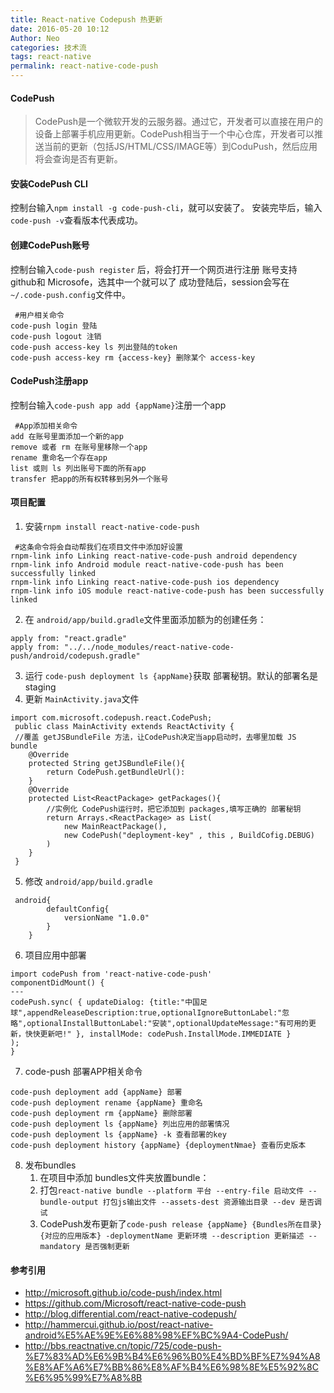 ```yaml
---
title: React-native Codepush 热更新
date: 2016-05-20 10:12
Author: Neo
categories: 技术流
tags: react-native
permalink: react-native-code-push
---
```



#### CodePush
> CodePush是一个微软开发的云服务器。通过它，开发者可以直接在用户的设备上部署手机应用更新。CodePush相当于一个中心仓库，开发者可以推送当前的更新（包括JS/HTML/CSS/IMAGE等）到CoduPush，然后应用将会查询是否有更新。

#### 安装CodePush CLI
控制台输入`npm install -g code-push-cli`，就可以安装了。
安装完毕后，输入 `code-push -v`查看版本代表成功。
#### 创建CodePush账号
控制台输入`code-push register` 后，将会打开一个网页进行注册
账号支持 github和 Microsofe，选其中一个就可以了
成功登陆后，session会写在 `~/.code-push.config`文件中。

```
 #用户相关命令
code-push login 登陆
code-push logout 注销
code-push access-key ls 列出登陆的token
code-push access-key rm {access-key} 删除某个 access-key
```

#### CodePush注册app
控制台输入`code-push app add {appName}`注册一个app

```
 #App添加相关命令
add 在账号里面添加一个新的app
remove 或者 rm 在账号里移除一个app
rename 重命名一个存在app
list 或则 ls 列出账号下面的所有app
transfer 把app的所有权转移到另外一个账号
```

#### 项目配置
1. 安装`rnpm install react-native-code-push`

```
 #这条命令将会自动帮我们在项目文件中添加好设置
rnpm-link info Linking react-native-code-push android dependency
rnpm-link info Android module react-native-code-push has been successfully linked
rnpm-link info Linking react-native-code-push ios dependency
rnpm-link info iOS module react-native-code-push has been successfully linked
```
 2. 在 `android/app/build.gradle`文件里面添加额为的创建任务：

```    
apply from: "react.gradle"
apply from: "../../node_modules/react-native-code-push/android/codepush.gradle"
```
3. 运行 `code-push deployment ls {appName}`获取 部署秘钥。默认的部署名是 staging
4. 更新 `MainActivity.java`文件

```
import com.microsoft.codepush.react.CodePush;
 public class MainActivity extends ReactActivity {
 //覆盖 getJSBundleFile 方法，让CodePush决定当app启动时，去哪里加载 JS bundle
    @Override
    protected String getJSBundleFile(){
        return CodePush.getBundleUrl():
    }
    @Override 
    protected List<ReactPackage> getPackages(){
        //实例化 CodePush运行时，把它添加到 packages,填写正确的 部署秘钥
        return Arrays.<ReactPackage> as List(
            new MainReactPackage(),
            new CodePush("deployment-key" , this , BuildCofig.DEBUG)
        )
    }   
 }
```
5. 修改 `android/app/build.gradle`

```
 android{
        defaultConfig{
            versionName "1.0.0"
        }
    }
```
6.  项目应用中部署

```
import codePush from 'react-native-code-push'
componentDidMount() {
---
codePush.sync( { updateDialog: {title:"中国足球",appendReleaseDescription:true,optionalIgnoreButtonLabel:"忽略",optionalInstallButtonLabel:"安装",optionalUpdateMessage:"有可用的更新，快快更新吧!" }, installMode: codePush.InstallMode.IMMEDIATE }
);
}
```
7. code-push 部署APP相关命令

```
code-push deployment add {appName} 部署
code-push deployment rename {appName} 重命名
code-push deployment rm {appName} 删除部署
code-push deployment ls {appName} 列出应用的部署情况
code-push deployment ls {appName} -k 查看部署的key
code-push deployment history {appName} {deploymentNmae} 查看历史版本
```
8. 发布bundles 
	 1. 在项目中添加 bundles文件夹放置bundle：
	 2. 打包`react-native bundle --platform 平台 --entry-file 启动文件 --bundle-output 打包js输出文件 --assets-dest 资源输出目录 --dev 是否调试`
	 3. CodePush发布更新了`code-push release {appName} {Bundles所在目录} {对应的应用版本} -deploymentName 更新环境 --description 更新描述 --mandatory 是否强制更新`    
	 
#### 参考引用
- <http://microsoft.github.io/code-push/index.html>
- <https://github.com/Microsoft/react-native-code-push>
- <http://blog.differential.com/react-native-codepush/>
- <http://hammercui.github.io/post/react-native-android%E5%AE%9E%E6%88%98%EF%BC%9A4-CodePush/>
- <http://bbs.reactnative.cn/topic/725/code-push-%E7%83%AD%E6%9B%B4%E6%96%B0%E4%BD%BF%E7%94%A8%E8%AF%A6%E7%BB%86%E8%AF%B4%E6%98%8E%E5%92%8C%E6%95%99%E7%A8%8B>
